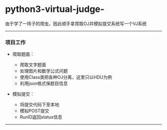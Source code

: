# python3-virtual-judge-

由于学了一阵子的爬虫，因此顺手拿爬取OJ并模拟提交系统写一个VJ系统

* * *

### 项目工作

- 爬取题面：
   - 爬取文字题面
   - 处理图片和数学公式问题
   - 使用Class类把各种OJ分离，这里只以HDU为例
   - 利用json格式保题目信息
  
- 模拟提交：
	- 将提交代码下至本地		
	- 模拟POST提交
	- RunID返回status信息
* * *
